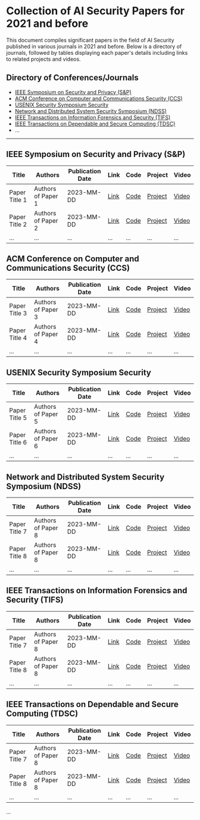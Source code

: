 # Collection of AI Security Papers for 2021 and before

This document compiles significant papers in the field of AI Security published in various journals in 2021 and before. Below is a directory of journals, followed by tables displaying each paper's details including links to related projects and videos.

## Directory of Conferences/Journals
- [IEEE Symposium on Security and Privacy (S&P)](#sp)
- [ACM Conference on Computer and Communications Security (CCS)](#ccs)
- [USENIX Security Symposium Security](#us)
- [Network and Distributed System Security Symposium (NDSS)](#ndss)
- [IEEE Transactions on Information Forensics and Security (TIFS)](#tifs)
- [IEEE Transactions on Dependable and Secure Computing (TDSC)](#tdsc)
- ...
---

## <a id="sp"></a>IEEE Symposium on Security and Privacy (S&P)

| Title | Authors | Publication Date | Link | Code | Project | Video |
| ----- | ------- | ---------------- | ---- | ---- | ------- | ----- |
| Paper Title 1 | Authors of Paper 1 | 2023-MM-DD | [Link](link-to-paper-1) | [Code](link-to-code-1) | [Project](link-to-project-1) | [Video](link-to-video-1) |
| Paper Title 2 | Authors of Paper 2 | 2023-MM-DD | [Link](link-to-paper-2) | [Code](link-to-code-2) | [Project](link-to-project-2) | [Video](link-to-video-2) |
| ...   | ...     | ...              | ...  | ...  | ...     | ...   |

## <a id="ccs"></a>ACM Conference on Computer and Communications Security (CCS)

| Title | Authors | Publication Date | Link | Code | Project | Video |
| ----- | ------- | ---------------- | ---- | ---- | ------- | ----- |
| Paper Title 3 | Authors of Paper 3 | 2023-MM-DD | [Link](link-to-paper-3) | [Code](link-to-code-3) | [Project](link-to-project-3) | [Video](link-to-video-3) |
| Paper Title 4 | Authors of Paper 4 | 2023-MM-DD | [Link](link-to-paper-4) | [Code](link-to-code-4) | [Project](link-to-project-4) | [Video](link-to-video-4) |
| ...   | ...     | ...              | ...  | ...  | ...     | ...   |

## <a id="us"></a>USENIX Security Symposium Security

| Title | Authors | Publication Date | Link | Code | Project | Video |
| ----- | ------- | ---------------- | ---- | ---- | ------- | ----- |
| Paper Title 5 | Authors of Paper 5 | 2023-MM-DD | [Link](link-to-paper-5) | [Code](link-to-code-5) | [Project](link-to-project-5) | [Video](link-to-video-5) |
| Paper Title 6 | Authors of Paper 6 | 2023-MM-DD | [Link](link-to-paper-6) | [Code](link-to-code-6) | [Project](link-to-project-6) | [Video](link-to-video-6) |
| ...   | ...     | ...              | ...  | ...  | ...     | ...   |

## <a id="ndss"></a>Network and Distributed System Security Symposium (NDSS)

| Title | Authors | Publication Date | Link | Code | Project | Video |
| ----- | ------- | ---------------- | ---- | ---- | ------- | ----- |
| Paper Title 7 | Authors of Paper 8 | 2023-MM-DD | [Link](link-to-paper-7) | [Code](link-to-code-7) | [Project](link-to-project-5) | [Video](link-to-video-5) |
| Paper Title 8 | Authors of Paper 8 | 2023-MM-DD | [Link](link-to-paper-8) | [Code](link-to-code-8) | [Project](link-to-project-6) | [Video](link-to-video-6) |
| ...   | ...     | ...              | ...  | ...  | ...     | ...   |

## <a id="tifs"></a>IEEE Transactions on Information Forensics and Security (TIFS)

| Title | Authors | Publication Date | Link | Code | Project | Video |
| ----- | ------- | ---------------- | ---- | ---- | ------- | ----- |
| Paper Title 7 | Authors of Paper 8 | 2023-MM-DD | [Link](link-to-paper-7) | [Code](link-to-code-7) | [Project](link-to-project-5) | [Video](link-to-video-5) |
| Paper Title 8 | Authors of Paper 8 | 2023-MM-DD | [Link](link-to-paper-8) | [Code](link-to-code-8) | [Project](link-to-project-6) | [Video](link-to-video-6) |
| ...   | ...     | ...              | ...  | ...  | ...     | ...   |

## <a id="tdsc"></a>IEEE Transactions on Dependable and Secure Computing (TDSC)

| Title | Authors | Publication Date | Link | Code | Project | Video |
| ----- | ------- | ---------------- | ---- | ---- | ------- | ----- |
| Paper Title 7 | Authors of Paper 8 | 2023-MM-DD | [Link](link-to-paper-7) | [Code](link-to-code-7) | [Project](link-to-project-5) | [Video](link-to-video-5) |
| Paper Title 8 | Authors of Paper 8 | 2023-MM-DD | [Link](link-to-paper-8) | [Code](link-to-code-8) | [Project](link-to-project-6) | [Video](link-to-video-6) |
| ...   | ...     | ...              | ...  | ...  | ...     | ...   |
...

